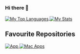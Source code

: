 ### Hi there 👋



<!-- All for the aesthetics, from https://github.com/anuraghazra/github-readme-stats -->
<a href="https://github.com/SoloUnity?tab=repositories">
   <img align="center" src="https://github-readme-stats.vercel.app/api/top-langs/?username=SoloUnity" alt="My Top Languages">
</a>

<a href="https://github.com/SoloUnity?tab=repositories">
   <img align="center" src="https://github-readme-stats.vercel.app/api?username=SoloUnity" alt="My Stats">
</a>

## Favourite Repositories
<a href="https://github.com/SoloUnity/Final-Project-App">
   <img align="center" src="https://github-readme-stats.vercel.app/api/pin/?username=SoloUnity&repo=Final-Project-App" alt="App">
</a>

<a href="https://github.com/SoloUnity/macos-apps-and-enhancements">
   <img align="center" src="https://github-readme-stats.vercel.app/api/pin/?username=SoloUnity&repo=macos-apps-and-enhancements" alt="Mac Apps">
</a>
